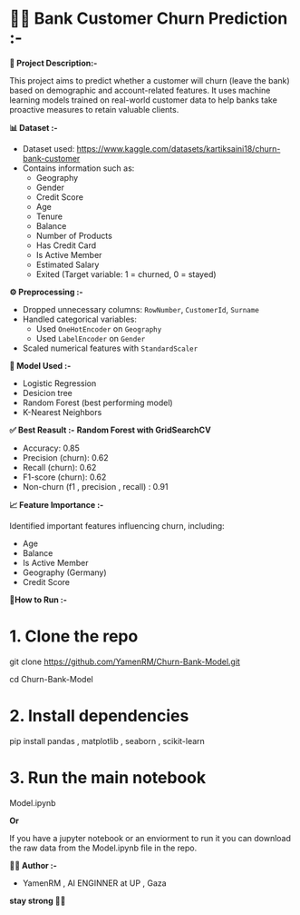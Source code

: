 # 📌📌 Bank Customer Churn Prediction :-

**🧠 Project Description:-**

 This project aims to predict whether a customer will churn (leave the bank) based on demographic and account-related features.
 It uses machine learning models trained on real-world customer data to help banks take proactive measures to retain valuable clients.
 
**📊 Dataset :-**

 - Dataset used: https://www.kaggle.com/datasets/kartiksaini18/churn-bank-customer
 - Contains information such as:
   - Geography
   - Gender
   - Credit Score
   - Age
   - Tenure
   - Balance
   - Number of Products
   - Has Credit Card
   - Is Active Member
   - Estimated Salary
   - Exited (Target variable: 1 = churned, 0 = stayed)

**⚙️ Preprocessing :-**
- Dropped unnecessary columns: `RowNumber`, `CustomerId`, `Surname`
- Handled categorical variables:
  - Used `OneHotEncoder` on `Geography`
  - Used `LabelEncoder` on `Gender`
- Scaled numerical features with `StandardScaler`
  
**🧪 Model Used :-** 
 - Logistic Regression
 - Desicion tree
 - Random Forest (best performing model)
 - K-Nearest Neighbors

**✅ Best Reasult :-**
 **Random Forest with GridSearchCV**
  - Accuracy: 0.85
  - Precision (churn): 0.62
  - Recall (churn): 0.62
  - F1-score (churn): 0.62
  - Non-churn (f1 , precision , recall) : 0.91
 
 **📈 Feature Importance :-** 
 
   Identified important features influencing churn, including:
   - Age
   - Balance
   - Is Active Member
   - Geography (Germany)
   - Credit Score

**🚀How to Run :-**
  # 1. Clone the repo
  git clone https://github.com/YamenRM/Churn-Bank-Model.git
  
  cd Churn-Bank-Model

# 2. Install dependencies
pip install pandas , matplotlib , seaborn , scikit-learn

# 3. Run the main notebook
 Model.ipynb

**Or**

If you have a jupyter notebook or an enviorment to run it you can download the raw data from the Model.ipynb file in the repo.




**🧑‍💻 Author :-**

- YamenRM , AI ENGINNER at UP , Gaza
  
**stay strong 💪💪**
